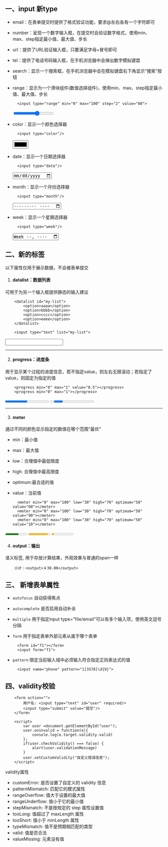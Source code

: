 ## 一、input 新type

- email：在表单提交时提供了格式验证功能，要求@左右各有一个字符即可

- number：呈现一个数字输入框，在提交时会验证数字格式，使用min、max、step指定最小值、最大值、步长

- url：提供了URL验证输入框，只要满足字母+冒号即可

- tel：提供了电话号码输入框，在手机浏览器中会弹出数字模拟键盘

- search：显示一个搜索框，在手机浏览器中会在模拟键盘右下角显示“搜索”按钮

- range：显示为一个滑块组件(数值选择组件)，使用min、max、step指定最小值、最大值、步长

        <input type="range" min="0" max="100" step="2" value="60">
    
    <input type="range" min="0" max="100" step="2" value="60">

- color：显示一个颜色选择器

        <input type="color"/> 

    <input type="color"/>

- date：显示一个日期选择器

        <input type="date"/>

    <input type="date"/>

- month：显示一个月份选择器

        <input type="month"/>

    <input type="month"/>

- week：显示一个星期选择器

        <input type="week"/>

    <input type="week"/>


## 二、新的标签
以下属性仅用于展示数据，不会被表单提交
1. #### datalist：数据列表

可用于为另一个输入框提供静态的输入建议

        <datalist id="my-list">
            <option>aaaa</option>
            <option>bbbb</option>
            <option>cccc</option>
            <option>eeee</option>
        </datalist>

        <input type="text" list="my-list"> 

<datalist id="my-list">
    <option>aaaa</option>
    <option>bbbb</option>
    <option>cccc</option>
    <option>eeee</option>
</datalist>
<input type="text" list="my-list">

----------
2. #### progress：进度条
用于显示某个过程的进度信息，若不指定value，则左右无限滚动；若指定了value，则固定为指定的值

        <progress min="0" max="1" value="0.5"></progress>
        <progress min="0" max="1"></progress>

<progress min="0" max="1" value="0.5"></progress>
<progress min="0" max="1"></progress>

--------
3. #### meter
通过不同的颜色显示指定的数值在哪个范围“最优”

- min：最小值 
- max：最大值
- low：合理值中最低限度 
- high: 合理值中最高限度 
- optimum:最合适的值 
- value：当前值 

        <meter min="0" max="100" low="30" high="70" optimum="50" value="60"></meter>
        <meter min="0" max="100" low="30" high="70" optimum="50" value="90"></meter>
        <meter min="0" max="100" low="30" high="70" optimum="50" value="10"></meter>

<meter min="0" max="100" low="30" high="70" optimum="50" value="60"></meter>
<meter min="0" max="100" low="30" high="70" optimum="50" value="90"></meter>
<meter min="0" max="100" low="30" high="70" optimum="50" value="10"></meter>

4. #### output：输出
语义标签, 用于存放计算结果，外观效果与普通的span一样

        小计：<output>￥30.00</output>

## 三、 新增表单属性
- `autofocus` 自动获得焦点
- `autocomplete` 是否启用自动补全
- `multiple` 用于指定input type="file/email"可以有多个输入项，使用英文逗号分隔
- `form` 用于指定表单外部元素从属于哪个表单

        <form id="f1"></form>
        <input form="f1">

- `pattern` 限定当前输入域中必须输入符合指定正则表达式的值

        <input name="phone" pattern="1[3578]\d{9}">

## 四、validity校验

        <form action="">
            用户名: <input type="text" id="user" required/>
            <input type="submit" value="提交"/>
        </form>
        
        <script>
            var user =document.getElementById("user");
            user.oninvalid = function(e){
                console.log(e.target.validity.valid)
            };
            if(user.checkValidity() === false) {
                alert(user.validationMessage)
            }
            user.setCustomValidity("自定义错误信息");
        </script>

validity属性
- customError: 是否设置了自定义的 validity 信息
- patternMismatch:  匹配它的模式属性
- rangeOverflow: 值大于设置的最大值
- rangeUnderflow: 值小于它的最小值
- stepMismatch: 不是按规定的 step 属性设置值
- tooLong:  值超过了 maxLength 属性
- tooShort:  值小于 minLength 属性
- typeMismatch:  值不是预期相匹配的类型
- valid: 值是否合法
- valueMissing:  元素没有值
